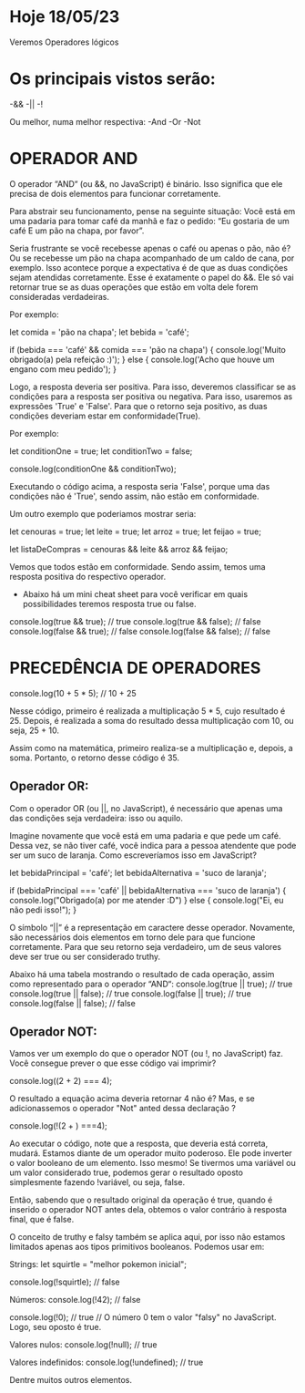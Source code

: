 # Hoje 18/05/23

Veremos Operadores lógicos

# Os principais vistos serão:

-&&
-||
-!

Ou melhor, numa melhor respectiva:
-And
-Or
-Not

# OPERADOR AND

O operador “AND“ (ou &&, no JavaScript) é binário. Isso significa que ele precisa de dois elementos para funcionar corretamente.

Para abstrair seu funcionamento, pense na seguinte situação: Você está em uma padaria para tomar café da manhã e faz o pedido: “Eu gostaria de um café E um pão na chapa, por favor”.

Seria frustrante se você recebesse apenas o café ou apenas o pão, não é? Ou se recebesse um pão na chapa acompanhado de um caldo de cana, por exemplo. Isso acontece porque a expectativa é de que as duas condições sejam atendidas corretamente. Esse é exatamente o papel do &&. Ele só vai retornar true se as duas operações que estão em volta dele forem consideradas verdadeiras.

Por exemplo:

let comida = 'pão na chapa';
let bebida = 'café';

if (bebida === 'café' && comida === 'pão na chapa') {
console.log('Muito obrigado(a) pela refeição :)');
} else {
console.log('Acho que houve um engano com meu pedido');
}

Logo, a resposta deveria ser positiva. Para isso, deveremos classificar se as condições para a resposta ser positiva ou negativa. Para isso, usaremos as expressões 'True' e 'False'. Para que o retorno seja positivo, as duas condições deveriam estar em conformidade(True).

Por exemplo:

let conditionOne = true;
let conditionTwo = false;

console.log(conditionOne && conditionTwo);

Executando o código acima, a resposta seria 'False', porque uma das condições não é 'True', sendo assim, não estão em conformidade.

Um outro exemplo que poderiamos mostrar seria:

let cenouras = true;
let leite = true;
let arroz = true;
let feijao = true;

let listaDeCompras = cenouras && leite && arroz && feijao;

Vemos que todos estão em conformidade. Sendo assim, temos uma resposta positiva do respectivo operador.

- Abaixo há um mini cheat sheet para você verificar em quais possibilidades teremos resposta true ou false.

console.log(true && true); // true
console.log(true && false); // false
console.log(false && true); // false
console.log(false && false); // false

# PRECEDÊNCIA DE OPERADORES

console.log(10 + 5 \* 5); // 10 + 25

Nesse código, primeiro é realizada a multiplicação 5 \* 5, cujo resultado é 25. Depois, é realizada a soma do resultado dessa multiplicação com 10, ou seja, 25 + 10.

Assim como na matemática, primeiro realiza-se a multiplicação e, depois, a soma. Portanto, o retorno desse código é 35.

## Operador OR:

Com o operador OR (ou ||, no JavaScript), é necessário que apenas uma das condições seja verdadeira: isso ou aquilo.

Imagine novamente que você está em uma padaria e que pede um café. Dessa vez, se não tiver café, você indica para a pessoa atendente que pode ser um suco de laranja. Como escreveríamos isso em JavaScript?

let bebidaPrincipal = 'café';
let bebidaAlternativa = 'suco de laranja';

if (bebidaPrincipal === 'café' || bebidaAlternativa === 'suco de laranja') {
console.log("Obrigado(a) por me atender :D")
} else {
console.log("Ei, eu não pedi isso!");
}

O símbolo “||” é a representação em caractere desse operador. Novamente, são necessários dois elementos em torno dele para que funcione corretamente. Para que seu retorno seja verdadeiro, um de seus valores deve ser true ou ser considerado truthy.

Abaixo há uma tabela mostrando o resultado de cada operação, assim como representado para o operador “AND“:
console.log(true || true); // true
console.log(true || false); // true
console.log(false || true); // true
console.log(false || false); // false

## Operador NOT:

Vamos ver um exemplo do que o operador NOT (ou !, no JavaScript) faz. Você consegue prever o que esse código vai imprimir?

console.log((2 + 2) === 4);

O resultado a equação acima deveria retornar 4 não é? Mas, e se adicionassemos o operador "Not" anted dessa declaração ?

console.log(!(2 + ) ===4);

Ao executar o código, note que a resposta, que deveria está correta, mudará.
Estamos diante de um operador muito poderoso. Ele pode inverter o valor booleano de um elemento. Isso mesmo! Se tivermos uma variável ou um valor considerado true, podemos gerar o resultado oposto simplesmente fazendo !variável, ou seja, false.

Então, sabendo que o resultado original da operação é true, quando é inserido o operador NOT antes dela, obtemos o valor contrário à resposta final, que é false.

O conceito de truthy e falsy também se aplica aqui, por isso não estamos limitados apenas aos tipos primitivos booleanos. Podemos usar em:

Strings:
let squirtle = "melhor pokemon inicial";

console.log(!squirtle); // false

Números:
console.log(!42); // false

console.log(!0); // true
// O número 0 tem o valor "falsy" no JavaScript. Logo, seu oposto é true.

Valores nulos:
console.log(!null); // true

Valores indefinidos:
console.log(!undefined); // true

Dentre muitos outros elementos.

